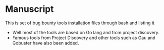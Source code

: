 # Manuscript

This is set of bug bounty tools installation files through bash and listing it. 

* Well most of the tools are based on Go lang and from project discovery.
* Famous tools from Project Discovery and other tools such as Gau and Gobuster have also been added.
